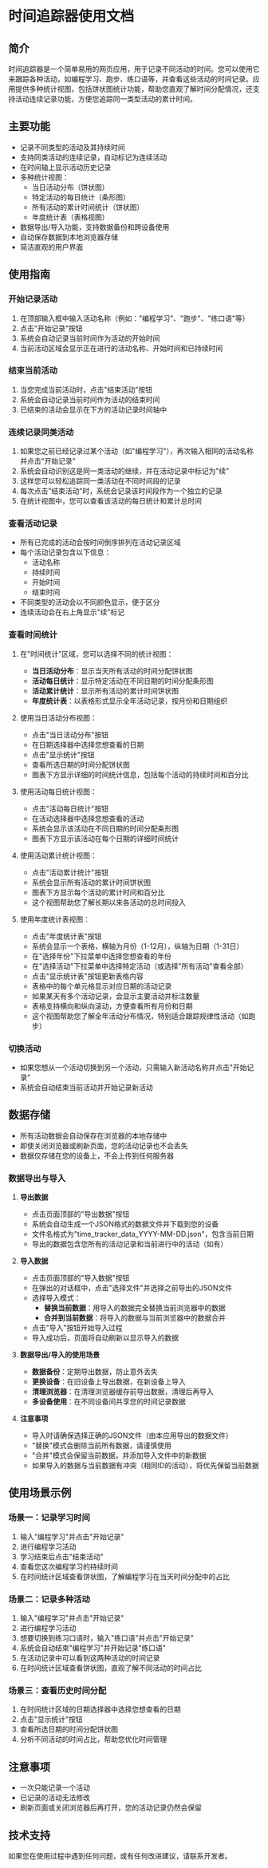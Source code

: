 # 时间追踪器使用文档

## 简介

时间追踪器是一个简单易用的网页应用，用于记录不同活动的时间。您可以使用它来跟踪各种活动，如编程学习、跑步、练口语等，并查看这些活动的时间记录。应用提供多种统计视图，包括饼状图统计功能，帮助您直观了解时间分配情况，还支持活动连续记录功能，方便您追踪同一类型活动的累计时间。

## 主要功能

- 记录不同类型的活动及其持续时间
- 支持同类活动的连续记录，自动标记为连续活动
- 在时间轴上显示活动历史记录
- 多种统计视图：
  - 当日活动分布（饼状图）
  - 特定活动的每日统计（条形图）
  - 所有活动的累计时间统计（饼状图）
  - 年度统计表（表格视图）
- 数据导出/导入功能，支持数据备份和跨设备使用
- 自动保存数据到本地浏览器存储
- 简洁直观的用户界面

## 使用指南

### 开始记录活动

1. 在顶部输入框中输入活动名称（例如："编程学习"、"跑步"、"练口语"等）
2. 点击"开始记录"按钮
3. 系统会自动记录当前时间作为活动的开始时间
4. 当前活动区域会显示正在进行的活动名称、开始时间和已持续时间

### 结束当前活动

1. 当您完成当前活动时，点击"结束活动"按钮
2. 系统会自动记录当前时间作为活动的结束时间
3. 已结束的活动会显示在下方的活动记录时间轴中

### 连续记录同类活动

1. 如果您之前已经记录过某个活动（如"编程学习"），再次输入相同的活动名称并点击"开始记录"
2. 系统会自动识别这是同一类活动的继续，并在活动记录中标记为"续"
3. 这样您可以轻松追踪同一类活动在不同时间段的记录
4. 每次点击"结束活动"时，系统会记录该时间段作为一个独立的记录
5. 在统计视图中，您可以查看该活动的每日统计和累计总时间

### 查看活动记录

- 所有已完成的活动会按时间倒序排列在活动记录区域
- 每个活动记录包含以下信息：
  - 活动名称
  - 持续时间
  - 开始时间
  - 结束时间
- 不同类型的活动会以不同颜色显示，便于区分
- 连续活动会在右上角显示"续"标记

### 查看时间统计

1. 在"时间统计"区域，您可以选择不同的统计视图：
   - **当日活动分布**：显示当天所有活动的时间分配饼状图
   - **活动每日统计**：显示特定活动在不同日期的时间分配条形图
   - **活动累计统计**：显示所有活动的累计时间饼状图
   - **年度统计表**：以表格形式显示全年活动记录，按月份和日期组织

2. 使用当日活动分布视图：
   - 点击"当日活动分布"按钮
   - 在日期选择器中选择您想查看的日期
   - 点击"显示统计"按钮
   - 查看所选日期的时间分配饼状图
   - 图表下方显示详细的时间统计信息，包括每个活动的持续时间和百分比

3. 使用活动每日统计视图：
   - 点击"活动每日统计"按钮
   - 在活动选择器中选择您想查看的活动
   - 系统会显示该活动在不同日期的时间分配条形图
   - 图表下方显示该活动在每个日期的详细时间统计

4. 使用活动累计统计视图：
   - 点击"活动累计统计"按钮
   - 系统会显示所有活动的累计时间饼状图
   - 图表下方显示每个活动的累计时间和百分比
   - 这个视图帮助您了解长期以来各活动的总时间投入

5. 使用年度统计表视图：
   - 点击"年度统计表"按钮
   - 系统会显示一个表格，横轴为月份（1-12月），纵轴为日期（1-31日）
   - 在"选择年份"下拉菜单中选择您想查看的年份
   - 在"选择活动"下拉菜单中选择特定活动（或选择"所有活动"查看全部）
   - 点击"显示统计表"按钮更新表格内容
   - 表格中的每个单元格显示对应日期的活动记录
   - 如果某天有多个活动记录，会显示主要活动并标注数量
   - 表格支持横向和纵向滚动，方便查看所有月份和日期
   - 这个视图帮助您了解全年活动分布情况，特别适合跟踪规律性活动（如跑步）

### 切换活动

- 如果您想从一个活动切换到另一个活动，只需输入新活动名称并点击"开始记录"
- 系统会自动结束当前活动并开始记录新活动

## 数据存储

- 所有活动数据会自动保存在浏览器的本地存储中
- 即使关闭浏览器或刷新页面，您的活动记录也不会丢失
- 数据仅存储在您的设备上，不会上传到任何服务器

### 数据导出与导入

1. **导出数据**
   - 点击页面顶部的"导出数据"按钮
   - 系统会自动生成一个JSON格式的数据文件并下载到您的设备
   - 文件名格式为"time_tracker_data_YYYY-MM-DD.json"，包含当前日期
   - 导出的数据包含您所有的活动记录和当前进行中的活动（如有）

2. **导入数据**
   - 点击页面顶部的"导入数据"按钮
   - 在弹出的对话框中，点击"选择文件"并选择之前导出的JSON文件
   - 选择导入模式：
     - **替换当前数据**：用导入的数据完全替换当前浏览器中的数据
     - **合并到当前数据**：将导入的数据与当前浏览器中的数据合并
   - 点击"导入"按钮开始导入过程
   - 导入成功后，页面将自动刷新以显示导入的数据

3. **数据导出/导入的使用场景**
   - **数据备份**：定期导出数据，防止意外丢失
   - **更换设备**：在旧设备上导出数据，在新设备上导入
   - **清理浏览器**：在清理浏览器缓存前导出数据，清理后再导入
   - **多设备使用**：在不同设备间共享您的时间记录数据

4. **注意事项**
   - 导入时请确保选择正确的JSON文件（由本应用导出的数据文件）
   - "替换"模式会删除当前所有数据，请谨慎使用
   - "合并"模式会保留当前数据，并添加导入文件中的新数据
   - 如果导入的数据与当前数据有冲突（相同ID的活动），将优先保留当前数据

## 使用场景示例

### 场景一：记录学习时间

1. 输入"编程学习"并点击"开始记录"
2. 进行编程学习活动
3. 学习结束后点击"结束活动"
4. 查看您这次编程学习的持续时间
5. 在时间统计区域查看饼状图，了解编程学习在当天时间分配中的占比

### 场景二：记录多种活动

1. 输入"编程学习"并点击"开始记录"
2. 进行编程学习活动
3. 想要切换到练习口语时，输入"练口语"并点击"开始记录"
4. 系统会自动结束"编程学习"并开始记录"练口语"
5. 在活动记录中可以看到这两种活动的时间记录
6. 在时间统计区域查看饼状图，直观了解不同活动的时间占比

### 场景三：查看历史时间分配

1. 在时间统计区域的日期选择器中选择您想查看的日期
2. 点击"显示统计"按钮
3. 查看所选日期的时间分配饼状图
4. 分析不同活动的时间占比，帮助您优化时间管理

## 注意事项

- 一次只能记录一个活动
- 已记录的活动无法修改
- 刷新页面或关闭浏览器后再打开，您的活动记录仍然会保留

## 技术支持

如果您在使用过程中遇到任何问题，或有任何改进建议，请联系开发者。
